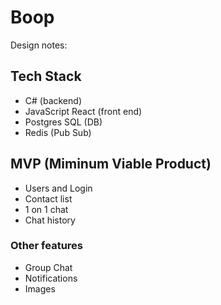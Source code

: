 # Boop
Design notes:

## Tech Stack

- C# (backend)
- JavaScript React (front end)
- Postgres SQL (DB)
- Redis (Pub Sub)

## MVP (Miminum Viable Product)

- Users and Login
- Contact list
- 1 on 1 chat
- Chat history

### Other features

- Group Chat
- Notifications
- Images
